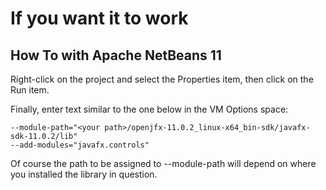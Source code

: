 # If you want it to work

## How To with Apache NetBeans 11

Right-click on the project and select the Properties item, then click on the Run item.

Finally, enter text similar to the one below in the VM Options space:
```
--module-path="<your path>/openjfx-11.0.2_linux-x64_bin-sdk/javafx-sdk-11.0.2/lib"
--add-modules="javafx.controls"
```

Of course the path to be assigned to --module-path will depend on where you installed the library in question.
